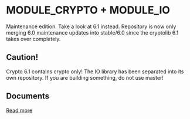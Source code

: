 # MODULE_CRYPTO + MODULE_IO

Maintenance edition. Take a look at 6.1 instead.
Repository is now only merging 6.0 maintenance updates into stable/6.0 since the cryptolib 6.1 takes over completely.

## Caution!

Crypto 6.1 contains crypto only! The IO library has been separated into its own repository. If you are building something, do not use master!

## Documents

[Read more](https://docs.tornevall.net/x/HgCsAQ)
